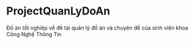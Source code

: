 # ProjectQuanLyDoAn
Đồ án tốt nghiệp về đề tài quản lý đồ án và chuyên đề của sinh viên khoa Công Nghệ Thông Tin
